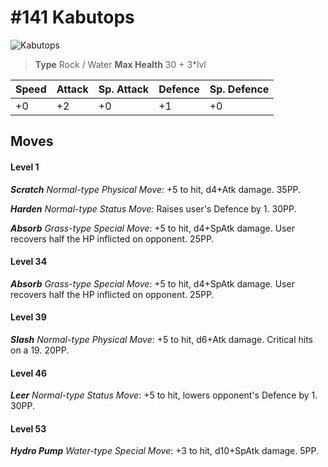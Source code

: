 # #141 Kabutops


![Kabutops](https://img.pokemondb.net/sprites/home/normal/1x/kabutops.png)

> **Type** Rock / Water
> **Max Health** 30 + 3\*lvl

| Speed | Attack | Sp. Attack | Defence | Sp. Defence |
| ----- | ------ | ---------- | ------- | ----------- |
| +0 | +2 | +0 | +1 | +0 |

## Moves
#### Level 1

***Scratch** Normal-type Physical Move*: +5 to hit, d4+Atk damage.  35PP.

***Harden** Normal-type Status Move*: Raises user's Defence by 1. 30PP.

***Absorb** Grass-type Special Move*: +5 to hit, d4+SpAtk damage. User recovers half the HP inflicted on opponent. 25PP.
#### Level 34

***Absorb** Grass-type Special Move*: +5 to hit, d4+SpAtk damage. User recovers half the HP inflicted on opponent. 25PP.
#### Level 39

***Slash** Normal-type Physical Move*: +5 to hit, d6+Atk damage. Critical hits on a 19. 20PP.
#### Level 46

***Leer** Normal-type Status Move*: +5 to hit, lowers opponent's Defence by 1. 30PP.
#### Level 53

***Hydro Pump** Water-type Special Move*: +3 to hit, d10+SpAtk damage.  5PP.

